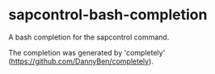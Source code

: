 # sapcontrol-bash-completion

A bash completion for the sapcontrol command.

The completion was generated by 'completely' (https://github.com/DannyBen/completely).